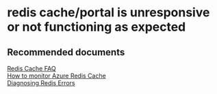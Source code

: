 <properties
	pageTitle="redis cache/portal is unresponsive or not functioning as expected"
	description="redis cache/portal is unresponsive or not functioning as expected"
	service="microsoft.cache"
	resource="redis"
	authors="aashu"
	displayOrder=""
	selfHelpType="generic"
	supportTopicIds="32421012"
	resourceTags=""
	productPesIds="14783"
	cloudEnvironments="public"
	articleId="93dfd3bf-4fe2-4a23-838a-5a61edfdef97"
/>

# redis cache/portal is unresponsive or not functioning as expected


## **Recommended documents**
[Redis Cache FAQ](http://aka.ms/cachefaq)<br>
[How to monitor Azure Redis Cache](https://azure.microsoft.com/en-in/documentation/articles/cache-how-to-monitor/)<br>
[Diagnosing Redis Errors](http://aka.ms/redistroubleshoot)
